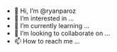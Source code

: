 - 👋 Hi, I’m @ryanparoz
- 👀 I’m interested in ...
- 🌱 I’m currently learning ...
- 💞️ I’m looking to collaborate on ...
- 📫 How to reach me ...

<!---
ryanparoz/ryanparoz is a ✨ special ✨ repository because its `README.md` (this file) appears on your GitHub profile.
You can click the Preview link to take a look at your changes.
--->
